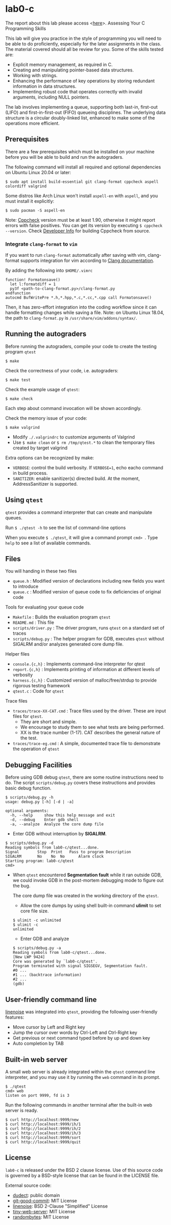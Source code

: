 # lab0-c
The report about this lab please access <[here](https://hackmd.io/n4HJGcTFS-2f1CbMJTVEJQ.)>.
Assessing Your C Programming Skills

This lab will give you practice in the style of programming you will need to be able to do proficiently,
especially for the later assignments in the class. The material covered should all be review for you. Some
of the skills tested are:
* Explicit memory management, as required in C.
* Creating and manipulating pointer-based data structures.
* Working with strings.
* Enhancing the performance of key operations by storing redundant information in data structures.
* Implementing robust code that operates correctly with invalid arguments, including NULL pointers.

The lab involves implementing a queue, supporting both last-in, first-out (LIFO) and first-in-first-out (FIFO)
queueing disciplines. The underlying data structure is a circular doubly-linked list, enhanced to make some of
the operations more efficient.

## Prerequisites

There are a few prerequisites which must be installed on your machine before you will
be able to build and run the autograders.

The following command will install all required and optional dependencies on Ubuntu
Linux 20.04 or later:
```shell
$ sudo apt install build-essential git clang-format cppcheck aspell colordiff valgrind
```
Some distros like Arch Linux won't install `aspell-en` with `aspell`, and you must install it explicitly:
```shell
$ sudo pacman -S aspell-en
```

Note: [Cppcheck](http://cppcheck.sourceforge.net/) version must be at least 1.90, otherwise
it might report errors with false positives. You can get its version by executing `$ cppcheck --version`.
Check [Developer Info](http://cppcheck.sourceforge.net/devinfo/) for building Cppcheck from source.

### Integrate `clang-format` to `vim`
If you want to run `clang-format` automatically after saving with vim, 
clang-format supports integration for vim according to [Clang documentation](https://clang.llvm.org/docs/ClangFormat.html).

By adding the following into `$HOME/.vimrc`
```shell
function! Formatonsave()
  let l:formatdiff = 1
  py3f <path-to-clang-format.py>/clang-format.py
endfunction
autocmd BufWritePre *.h,*.hpp,*.c,*.cc,*.cpp call Formatonsave()
```

Then, it has zero-effort integration into the coding workflow since it can handle formatting changes while saving a file.
Note: on Ubuntu Linux 18.04, the path to `clang-format.py` is `/usr/share/vim/addons/syntax/`.  

## Running the autograders

Before running the autograders, compile your code to create the testing program `qtest`
```shell
$ make
```

Check the correctness of your code, i.e. autograders:
```shell
$ make test
```

Check the example usage of `qtest`:
```shell
$ make check
```
Each step about command invocation will be shown accordingly.

Check the memory issue of your code:
```shell
$ make valgrind
```

* Modify `./.valgrindrc` to customize arguments of Valgrind
* Use `$ make clean` or `$ rm /tmp/qtest.*` to clean the temporary files created by target valgrind

Extra options can be recognized by make:
* `VERBOSE`: control the build verbosity. If `VERBOSE=1`, echo eacho command in build process.
* `SANITIZER`: enable sanitizer(s) directed build. At the moment, AddressSanitizer is supported.

## Using `qtest`

`qtest` provides a command interpreter that can create and manipulate queues.

Run `$ ./qtest -h` to see the list of command-line options

When you execute `$ ./qtest`, it will give a command prompt `cmd> `.  Type
`help` to see a list of available commands.

## Files

You will handing in these two files
* `queue.h` : Modified version of declarations including new fields you want to introduce
* `queue.c` : Modified version of queue code to fix deficiencies of original code

Tools for evaluating your queue code
* `Makefile` : Builds the evaluation program `qtest`
* `README.md` : This file
* `scripts/driver.py` : The driver program, runs `qtest` on a standard set of traces
* `scripts/debug.py` : The helper program for GDB, executes `qtest` without SIGALRM and/or analyzes generated core dump file.

Helper files
* `console.{c,h}` : Implements command-line interpreter for qtest
* `report.{c,h}` : Implements printing of information at different levels of verbosity
* `harness.{c,h}` : Customized version of malloc/free/strdup to provide rigorous testing framework
* `qtest.c` : Code for `qtest`

Trace files
* `traces/trace-XX-CAT.cmd` : Trace files used by the driver.  These are input files for `qtest`.
  * They are short and simple.
  * We encourage to study them to see what tests are being performed.
  * XX is the trace number (1-17).  CAT describes the general nature of the test.
* `traces/trace-eg.cmd` : A simple, documented trace file to demonstrate the operation of `qtest`

## Debugging Facilities

Before using GDB debug `qtest`, there are some routine instructions need to do. The script `scripts/debug.py` covers these instructions and provides basic debug function. 
```
$ scripts/debug.py -h
usage: debug.py [-h] [-d | -a]

optional arguments:
  -h, --help     show this help message and exit
  -d, --debug    Enter gdb shell
  -a, --analyze  Analyze the core dump file
```
* Enter GDB without interruption by **SIGALRM**.
```
$ scripts/debug.py -d
Reading symbols from lab0-c/qtest...done.
Signal        Stop	Print	Pass to program	Description
SIGALRM       No	No	No		Alarm clock
Starting program: lab0-c/qtest 
cmd> 
```
* When `qtest` encountered **Segmentation fault** while it ran outside GDB, we could invoke GDB in the post-mortem debugging mode to figure out the bug.

  The core dump file was created in the working directory of the `qtest`.
  * Allow the core dumps by using shell built-in command **ulimit** to set core file size.
  ```
  $ ulimit -c unlimited
  $ ulimit -c
  unlimited
  ```
  * Enter GDB and analyze
  ```
  $ scripts/debug.py -a
  Reading symbols from lab0-c/qtest...done.
  [New LWP 9424]
  Core was generated by `lab0-c/qtest'.
  Program terminated with signal SIGSEGV, Segmentation fault.
  #0 ...
  #1 ... (backtrace information)
  #2 ...
  (gdb) 
  ```

## User-friendly command line
[linenoise](https://github.com/antirez/linenoise) was integrated into `qtest`, providing the following user-friendly features:
* Move cursor by Left and Right key
* Jump the cursor over words by Ctrl-Left and Ctrl-Right key
* Get previous or next command typed before by up and down key
* Auto completion by TAB

## Built-in web server

A small web server is already integrated within the `qtest` command line interpreter,
and you may use it by running the `web` command in its prompt.
```
$ ./qtest
cmd> web
listen on port 9999, fd is 3
```

Run the following commands in another terminal after the built-in web server is ready.
```shell
$ curl http://localhost:9999/new
$ curl http://localhost:9999/ih/1
$ curl http://localhost:9999/ih/2
$ curl http://localhost:9999/ih/3
$ curl http://localhost:9999/sort
$ curl http://localhost:9999/quit
```

## License

`lab0-c` is released under the BSD 2 clause license. Use of this source code is governed by
a BSD-style license that can be found in the LICENSE file.

External source code:
* [dudect](https://github.com/oreparaz/dudect): public domain
* [git-good-commit](https://github.com/tommarshall/git-good-commit): MIT License
* [linenoise](https://github.com/antirez/linenoise): BSD 2-Clause "Simplified" License
* [tiny-web-server](https://github.com/7890/tiny-web-server): MIT License
* [randombytes](https://github.com/dsprenkels/randombytes): MIT License
